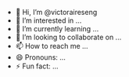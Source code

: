 - 👋 Hi, I’m @victoraireseng
- 👀 I’m interested in ...
- 🌱 I’m currently learning ...
- 💞️ I’m looking to collaborate on ...
- 📫 How to reach me ...
- 😄 Pronouns: ...
- ⚡ Fun fact: ...

<!---
victoraireseng/victoraireseng is a ✨ special ✨ repository because its `README.md` (this file) appears on your GitHub profile.
You can click the Preview link to take a look at your changes.
--->
